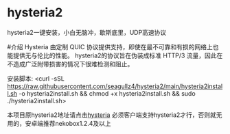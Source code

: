# hysteria2
hysteria2一键安装，小白无脑冲，歇斯底里，UDP高速协议


#介绍
Hysteria 由定制 QUIC 协议提供支持，即使在最不可靠和有损的网络上也能提供无与伦比的性能。
hysteria2的协议旨在伪装成标准 HTTP/3 流量，因此在不造成广泛附带损害的情况下很难检测和阻止。


安装脚本: <curl -sSL https://raw.githubusercontent.com/seagullz4/hysteria2/main/hysteria2install.sh -o hysteria2install.sh && chmod +x hysteria2install.sh && sudo ./hysteria2install.sh>


本项目原hysteria2地址请点击[hysteria](https://github.com/apernet/hysteria)
必须客户端支持hysteria2才行，否则就无用的，安卓端推荐nekobox1.2.4及以上
